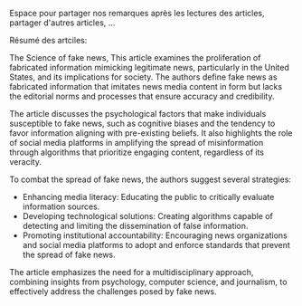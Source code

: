 Espace pour partager nos remarques après les lectures des articles, partager d'autres articles, ...

Résumé des artciles:

The Science of fake news, 
This article examines the proliferation of fabricated information mimicking legitimate news, particularly in the United States, and its implications for society. The authors define fake news as fabricated information that imitates news media content in form but lacks the editorial norms and processes that ensure accuracy and credibility. 


The article discusses the psychological factors that make individuals susceptible to fake news, such as cognitive biases and the tendency to favor information aligning with pre-existing beliefs. It also highlights the role of social media platforms in amplifying the spread of misinformation through algorithms that prioritize engaging content, regardless of its veracity. 


To combat the spread of fake news, the authors suggest several strategies:

- Enhancing media literacy: Educating the public to critically evaluate information sources.
- Developing technological solutions: Creating algorithms capable of detecting and limiting the dissemination of false information.
- Promoting institutional accountability: Encouraging news organizations and social media platforms to adopt and enforce standards that prevent the spread of fake news.

The article emphasizes the need for a multidisciplinary approach, combining insights from psychology, computer science, and journalism, to effectively address the challenges posed by fake news.
